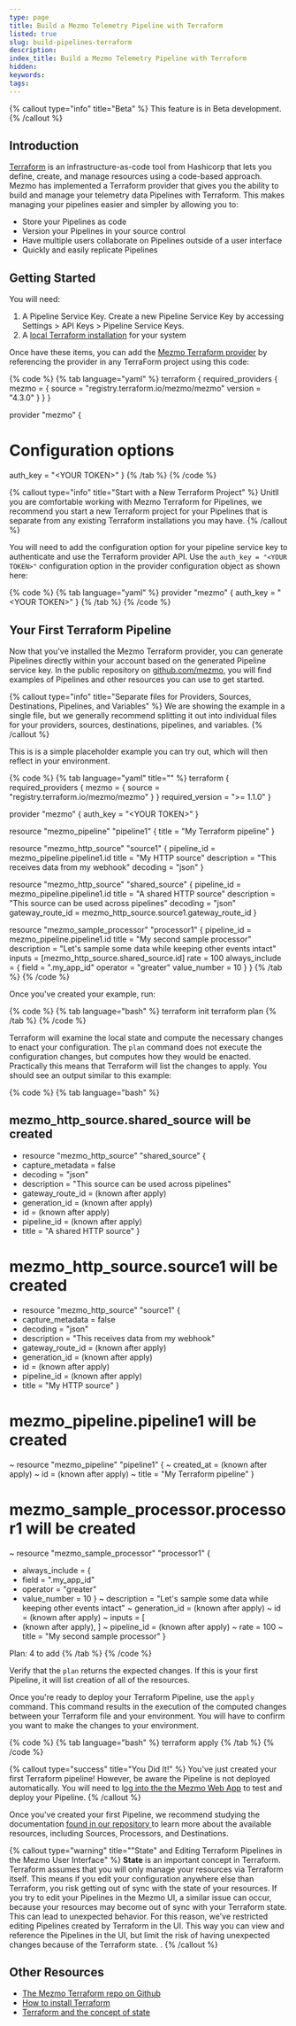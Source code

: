 ```yaml
---
type: page
title: Build a Mezmo Telemetry Pipeline with Terraform
listed: true
slug: build-pipelines-terraform
description: 
index_title: Build a Mezmo Telemetry Pipeline with Terraform
hidden: 
keywords: 
tags: 
---
```



{% callout type="info" title="Beta" %}
This feature is in Beta development.
{% /callout %}

## Introduction

[Terraform](https://developer.hashicorp.com/terraform/intro)  is an infrastructure-as-code tool from Hashicorp that lets you define, create, and manage resources using a code-based approach. Mezmo has implemented a Terraform provider that gives you the ability to build and manage your telemetry data Pipelines with Terraform.  This makes managing your pipelines easier and simpler by allowing you to:

- Store your Pipelines as code
- Version your Pipelines in your source control
- Have multiple users collaborate on Pipelines outside of a user interface
- Quickly and easily replicate Pipelines

## Getting Started

You will need:

1. A Pipeline Service Key. Create a new Pipeline Service Key by accessing Settings &gt; API Keys &gt; Pipeline Service Keys.
2. A [local Terraform installation](https://developer.hashicorp.com/terraform/tutorials/aws-get-started/install-cli)  for your system

Once have these items, you can add the [Mezmo Terraform provider](https://registry.terraform.io/providers/mezmo/mezmo/latest)  by referencing the provider in any TerraForm project using this code:

{% code %}
{% tab language="yaml" %}
terraform {
required_providers {
mezmo = {
source = "registry.terraform.io/mezmo/mezmo"
version = "4.3.0"
}
}
}

provider "mezmo" {
# Configuration options
auth_key = "&lt;YOUR TOKEN&gt;"
}
{% /tab %}
{% /code %}

{% callout type="info" title="Start with a New Terraform Project" %}
Unitll you are comfortable working with Mezmo Terraform for Pipelines, we recommend you start a new Terraform project for your Pipelines that is separate from any existing Terraform installations you may have.
{% /callout %}

You will need to add the configuration option for your pipeline service key to authenticate and use the Terraform provider API. Use the `auth_key = "<YOUR TOKEN>"`  configuration option in the provider configuration object as shown here:

{% code %}
{% tab language="yaml" %}
provider "mezmo" {
auth_key = "&lt;YOUR TOKEN&gt;"
}
{% /tab %}
{% /code %}

## Your First Terraform Pipeline

Now that you've installed the Mezmo Terraform provider, you can generate Pipelines directly within your account based on the generated Pipeline service key. In the public repository on [github.com/mezmo](https://github.com/mezmo/terraform-provider-mezmo/tree/main/examples), you will find examples of Pipelines and other resources you can use to get started.

{% callout type="info" title="Separate files for Providers, Sources, Destinations, Pipelines, and Variables" %}
We are showing the example in a single file, but we generally recommend splitting it out into individual files for your providers, sources, destinations, pipelines, and variables.
{% /callout %}

This is is a simple placeholder example you can try out,  which will then reflect in your environment.

{% code %}
{% tab language="yaml" title="" %}
terraform {
required_providers {
mezmo = {
source = "registry.terraform.io/mezmo/mezmo"
}
}
required_version = "&gt;= 1.1.0"
}

provider "mezmo" {
auth_key = "&lt;YOUR TOKEN&gt;"
}

resource "mezmo_pipeline" "pipeline1" {
title = "My Terraform pipeline"
}

resource "mezmo_http_source" "source1" {
pipeline_id = mezmo_pipeline.pipeline1.id
title       = "My HTTP source"
description = "This receives data from my webhook"
decoding    = "json"
}

resource "mezmo_http_source" "shared_source" {
pipeline_id      = mezmo_pipeline.pipeline1.id
title            = "A shared HTTP source"
description      = "This source can be used across pipelines"
decoding         = "json"
gateway_route_id = mezmo_http_source.source1.gateway_route_id
}

resource "mezmo_sample_processor" "processor1" {
pipeline_id = mezmo_pipeline.pipeline1.id
title       = "My second sample processor"
description = "Let's sample some data while keeping other events intact"
inputs      = [mezmo_http_source.shared_source.id]
rate        = 100
always_include = {
field        = ".my_app_id"
operator     = "greater"
value_number = 10
}
}
{% /tab %}
{% /code %}

Once you've created your example,  run:

{% code %}
{% tab language="bash" %}
terraform init
terraform plan
{% /tab %}
{% /code %}

Terraform will examine the local state and compute the necessary changes to enact your configuration. The `plan` command does not execute the configuration changes, but computes how they would be enacted. Practically this means that Terraform will list the changes to apply. You should see an output similar to this example:

{% code %}
{% tab language="bash" %}

## mezmo_http_source.shared_source will be created
+ resource "mezmo_http_source" "shared_source" {
+ capture_metadata = false
+ decoding         = "json"
+ description      = "This source can be used across pipelines"
+ gateway_route_id = (known after apply)
+ generation_id    = (known after apply)
+ id               = (known after apply)
+ pipeline_id      = (known after apply)
+ title            = "A shared HTTP source"
}

# mezmo_http_source.source1 will be created
+ resource "mezmo_http_source" "source1" {
+ capture_metadata = false
+ decoding         = "json"
+ description      = "This receives data from my webhook"
+ gateway_route_id = (known after apply)
+ generation_id    = (known after apply)
+ id               = (known after apply)
+ pipeline_id      = (known after apply)
+ title            = "My HTTP source"
}

# mezmo_pipeline.pipeline1 will be created
~ resource "mezmo_pipeline" "pipeline1" {
~ created_at = (known after apply)
~ id         = (known after apply)
~ title      = "My Terraform pipeline"
}

# mezmo_sample_processor.processor1 will be created
~ resource "mezmo_sample_processor" "processor1" {
+ always_include = {
+ field        = ".my_app_id"
+ operator     = "greater"
+ value_number = 10
}
~ description    = "Let's sample some data while keeping other events intact"
~ generation_id  = (known after apply)
~ id             = (known after apply)
~ inputs         = [
+ (known after apply),
]
~ pipeline_id    = (known after apply)
~ rate           = 100
~ title          = "My second sample processor"
}

Plan: 4 to add
{% /tab %}
{% /code %}

Verify that the `plan` returns the expected changes. If this is your first Pipeline, it will list creation of all of the resources.

Once you're ready to deploy your Terraform Pipeline, use the `apply` command. This command results in the execution of the computed changes between your Terraform file and your environment. You will have to confirm you want to make the changes to your environment.

{% code %}
{% tab language="bash" %}
terraform apply
{% /tab %}
{% /code %}

{% callout type="success" title="You Did It!" %}
You've just created your first Terraform pipeline! However, be aware the Pipeline is not deployed automatically. You will need to l[og into the the Mezmo Web App](https://app.mezmo.com) to test and deploy your Pipeline.
{% /callout %}

Once you've created your first Pipeline, we recommend studying the documentation [found in our repository ](https://github.com/mezmo/terraform-provider-mezmo/tree/main/docs/resources) to learn more about the available resources, including Sources, Processors, and Destinations.

{% callout type="warning" title="\"State\" and Editing Terraform Pipelines in the Mezmo User Interface" %}
**State** is an important concept in Terraform. Terraform assumes that you will only manage your resources via Terraform itself. This means if you edit your configuration anywhere else than Terraform, you risk getting out of sync with the state of your resources. If you try to edit your Pipelines in the Mezmo UI, a similar issue can occur, because your resources may become out of sync with your Terraform state. This can lead to unexpected behavior. For this reason, we've restricted editing Pipelines created by Terraform in the UI. This way you can view and reference the Pipelines in the UI, but limit the risk of having unexpected changes because of the Terraform state. .
{% /callout %}

## Other Resources

- [The Mezmo Terraform repo on Github](https://github.com/mezmo/terraform-provider-mezmo/tree/main)
- [How to install Terraform](https://developer.hashicorp.com/terraform/tutorials/aws-get-started/install-cli)
- [Terraform and the concept of state](https://developer.hashicorp.com/terraform/language/state)